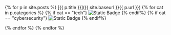 {% for p in site.posts %}
  [{{ p.title }}]({{ site.baseurl }}{{ p.url }})
  {% for cat in p.categories %}
    {% if cat == "tech"}
      <img alt="Static Badge" src="https://img.shields.io/badge/-Tech-0078d7?style=flat">
    {% endif%}
    {% if cat == "cybersecurity"}
      <img alt="Static Badge" src="https://img.shields.io/badge/-Cybersecurity-000000?style=flat">
    {% endif%}

  {% endfor %}
{% endfor %}